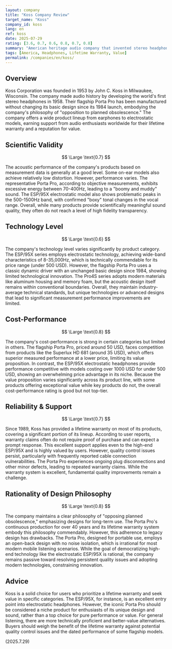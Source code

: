 ```yaml
---
layout: company
title: "Koss Company Review"
target_name: "Koss"
company_id: koss
lang: en
ref: koss
date: 2025-07-29
rating: [3.6, 0.7, 0.6, 0.8, 0.7, 0.8]
summary: "American heritage audio company that invented stereo headphones in 1958. Known for its lifetime warranty and some high value products, but faces challenges with its flagship's performance and quality control."
tags: [America, Headphones, Lifetime Warranty, Value]
permalink: /companies/en/koss/
---
```

## Overview

Koss Corporation was founded in 1953 by John C. Koss in Milwaukee, Wisconsin. The company made audio history by developing the world's first stereo headphones in 1958. Their flagship Porta Pro has been manufactured without changing its basic design since its 1984 launch, embodying the company's philosophy of "opposition to planned obsolescence." The company offers a wide product lineup from earphones to electrostatic models, earning support from audio enthusiasts worldwide for their lifetime warranty and a reputation for value.

## Scientific Validity

$$ \Large \text{0.7} $$

The acoustic performance of the company's products based on measurement data is generally at a good level. Some on-ear models also achieve relatively low distortion. However, performance varies. The representative Porta Pro, according to objective measurements, exhibits excessive energy between 70-400Hz, leading to a "boomy and muddy" sound. The ESP/95X electrostatic model also shows problematic peaks in the 500-1500Hz band, with confirmed "boxy" tonal changes in the vocal range. Overall, while many products provide scientifically meaningful sound quality, they often do not reach a level of high fidelity transparency.

## Technology Level

$$ \Large \text{0.6} $$

The company's technology level varies significantly by product category. The ESP/95X series employs electrostatic technology, achieving wide-band characteristics of 8-35,000Hz, which is technically commendable for its price range (under 500 USD). However, the flagship Porta Pro uses a classic dynamic driver with an unchanged basic design since 1984, showing limited technological innovation. The Pro4S series adopts modern materials like aluminum housing and memory foam, but the acoustic design itself remains within conventional boundaries. Overall, they maintain industry-average technical standards, but unique technologies or advanced designs that lead to significant measurement performance improvements are limited.

## Cost-Performance

$$ \Large \text{0.8} $$

The company's cost-performance is strong in certain categories but limited in others. The flagship Porta Pro, priced around 50 USD, faces competition from products like the Superlux HD 681 (around 35 USD), which offers superior measured performance at a lower price, limiting its value proposition. In contrast, the ESP/95X electrostatic headphones provide performance competitive with models costing over 1000 USD for under 500 USD, showing an overwhelming price advantage in its niche. Because the value proposition varies significantly across its product line, with some products offering exceptional value while key products do not, the overall cost-performance rating is good but not top-tier.

## Reliability & Support

$$ \Large \text{0.7} $$

Since 1989, Koss has provided a lifetime warranty on most of its products, covering a significant portion of its lineup. According to user reports, warranty claims often do not require proof of purchase and can expect a prompt response. This excellent support applies even to the high-end ESP/95X and is highly valued by users. However, quality control issues persist, particularly with frequently reported cable connection vulnerabilities. The Porta Pro experiences ongoing plug disconnections and other minor defects, leading to repeated warranty claims. While the warranty system is excellent, fundamental quality improvements remain a challenge.

## Rationality of Design Philosophy

$$ \Large \text{0.8} $$

The company maintains a clear philosophy of "opposing planned obsolescence," emphasizing designs for long-term use. The Porta Pro's continuous production for over 40 years and its lifetime warranty system embody this philosophy commendably. However, this adherence to legacy design has drawbacks. The Porta Pro, designed for portable use, employs an open-back design with no noise isolation, which is irrational for most modern mobile listening scenarios. While the goal of democratizing high-end technology like the electrostatic ESP/95X is rational, the company remains passive toward resolving persistent quality issues and adopting modern technologies, constraining innovation.

## Advice

Koss is a solid choice for users who prioritize a lifetime warranty and seek value in specific categories. The ESP/95X, for instance, is an excellent entry point into electrostatic headphones. However, the iconic Porta Pro should be considered a niche product for enthusiasts of its unique design and sound, rather than a top choice for pure performance or value. For general listening, there are more technically proficient and better-value alternatives. Buyers should weigh the benefit of the lifetime warranty against potential quality control issues and the dated performance of some flagship models.

(2025.7.29)
